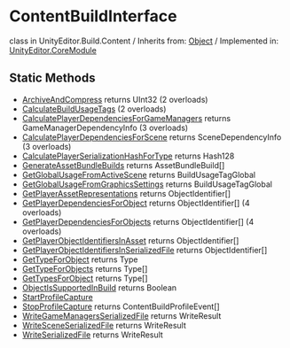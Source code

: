 # ContentBuildInterface
class in UnityEditor.Build.Content
 / Inherits from: <a href="https://docs.unity3d.com/6000.0/Documentation/ScriptReference/Object.html" target="_blank">Object</a> / Implemented in: <a href="https://docs.unity3d.com/6000.0/Documentation/ScriptReference/UnityEditor.CoreModule.html" target="_blank">UnityEditor.CoreModule</a>
## Static Methods
- <a href="https://docs.unity3d.com/6000.0/Documentation/ScriptReference/ContentBuildInterface.ArchiveAndCompress.html" target="_blank">ArchiveAndCompress</a> returns UInt32 (2 overloads)
- <a href="https://docs.unity3d.com/6000.0/Documentation/ScriptReference/ContentBuildInterface.CalculateBuildUsageTags.html" target="_blank">CalculateBuildUsageTags</a> (2 overloads)
- <a href="https://docs.unity3d.com/6000.0/Documentation/ScriptReference/ContentBuildInterface.CalculatePlayerDependenciesForGameManagers.html" target="_blank">CalculatePlayerDependenciesForGameManagers</a> returns GameManagerDependencyInfo (3 overloads)
- <a href="https://docs.unity3d.com/6000.0/Documentation/ScriptReference/ContentBuildInterface.CalculatePlayerDependenciesForScene.html" target="_blank">CalculatePlayerDependenciesForScene</a> returns SceneDependencyInfo (3 overloads)
- <a href="https://docs.unity3d.com/6000.0/Documentation/ScriptReference/ContentBuildInterface.CalculatePlayerSerializationHashForType.html" target="_blank">CalculatePlayerSerializationHashForType</a> returns Hash128
- <a href="https://docs.unity3d.com/6000.0/Documentation/ScriptReference/ContentBuildInterface.GenerateAssetBundleBuilds.html" target="_blank">GenerateAssetBundleBuilds</a> returns AssetBundleBuild[]
- <a href="https://docs.unity3d.com/6000.0/Documentation/ScriptReference/ContentBuildInterface.GetGlobalUsageFromActiveScene.html" target="_blank">GetGlobalUsageFromActiveScene</a> returns BuildUsageTagGlobal
- <a href="https://docs.unity3d.com/6000.0/Documentation/ScriptReference/ContentBuildInterface.GetGlobalUsageFromGraphicsSettings.html" target="_blank">GetGlobalUsageFromGraphicsSettings</a> returns BuildUsageTagGlobal
- <a href="https://docs.unity3d.com/6000.0/Documentation/ScriptReference/ContentBuildInterface.GetPlayerAssetRepresentations.html" target="_blank">GetPlayerAssetRepresentations</a> returns ObjectIdentifier[]
- <a href="https://docs.unity3d.com/6000.0/Documentation/ScriptReference/ContentBuildInterface.GetPlayerDependenciesForObject.html" target="_blank">GetPlayerDependenciesForObject</a> returns ObjectIdentifier[] (4 overloads)
- <a href="https://docs.unity3d.com/6000.0/Documentation/ScriptReference/ContentBuildInterface.GetPlayerDependenciesForObjects.html" target="_blank">GetPlayerDependenciesForObjects</a> returns ObjectIdentifier[] (4 overloads)
- <a href="https://docs.unity3d.com/6000.0/Documentation/ScriptReference/ContentBuildInterface.GetPlayerObjectIdentifiersInAsset.html" target="_blank">GetPlayerObjectIdentifiersInAsset</a> returns ObjectIdentifier[]
- <a href="https://docs.unity3d.com/6000.0/Documentation/ScriptReference/ContentBuildInterface.GetPlayerObjectIdentifiersInSerializedFile.html" target="_blank">GetPlayerObjectIdentifiersInSerializedFile</a> returns ObjectIdentifier[]
- <a href="https://docs.unity3d.com/6000.0/Documentation/ScriptReference/ContentBuildInterface.GetTypeForObject.html" target="_blank">GetTypeForObject</a> returns Type
- <a href="https://docs.unity3d.com/6000.0/Documentation/ScriptReference/ContentBuildInterface.GetTypeForObjects.html" target="_blank">GetTypeForObjects</a> returns Type[]
- <a href="https://docs.unity3d.com/6000.0/Documentation/ScriptReference/ContentBuildInterface.GetTypesForObject.html" target="_blank">GetTypesForObject</a> returns Type[]
- <a href="https://docs.unity3d.com/6000.0/Documentation/ScriptReference/ContentBuildInterface.ObjectIsSupportedInBuild.html" target="_blank">ObjectIsSupportedInBuild</a> returns Boolean
- <a href="https://docs.unity3d.com/6000.0/Documentation/ScriptReference/ContentBuildInterface.StartProfileCapture.html" target="_blank">StartProfileCapture</a>
- <a href="https://docs.unity3d.com/6000.0/Documentation/ScriptReference/ContentBuildInterface.StopProfileCapture.html" target="_blank">StopProfileCapture</a> returns ContentBuildProfileEvent[]
- <a href="https://docs.unity3d.com/6000.0/Documentation/ScriptReference/ContentBuildInterface.WriteGameManagersSerializedFile.html" target="_blank">WriteGameManagersSerializedFile</a> returns WriteResult
- <a href="https://docs.unity3d.com/6000.0/Documentation/ScriptReference/ContentBuildInterface.WriteSceneSerializedFile.html" target="_blank">WriteSceneSerializedFile</a> returns WriteResult
- <a href="https://docs.unity3d.com/6000.0/Documentation/ScriptReference/ContentBuildInterface.WriteSerializedFile.html" target="_blank">WriteSerializedFile</a> returns WriteResult
